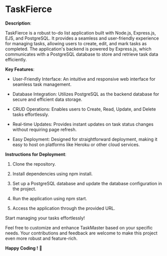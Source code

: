 # TaskFierce

**Description**:

TaskFierce is a robust to-do list application built with Node.js, Express.js, EJS, and PostgreSQL. It provides a seamless and user-friendly experience for managing tasks, allowing users to create, edit, and mark tasks as completed. The application's backend is powered by Express.js, which communicates with a PostgreSQL database to store and retrieve task data efficiently.



**Key Features**:


- User-Friendly Interface: An intuitive and responsive web interface for seamless task management.

- Database Integration: Utilizes PostgreSQL as the backend database for secure and efficient data storage.

- CRUD Operations: Enables users to Create, Read, Update, and Delete tasks effortlessly.

- Real-time Updates: Provides instant updates on task status changes without requiring page refresh.

- Easy Deployment: Designed for straightforward deployment, making it easy to host on platforms like Heroku or other cloud services.



**Instructions for Deployment**:


1. Clone the repository.

2. Install dependencies using npm install.

3. Set up a PostgreSQL database and update the database configuration in the project.

4. Run the application using npm start.

5. Access the application through the provided URL.

Start managing your tasks effortlessly!

Feel free to customize and enhance TaskMaster based on your specific needs. Your contributions and feedback are welcome to make this project even more robust and feature-rich.

****Happy Coding !**** 🚀
